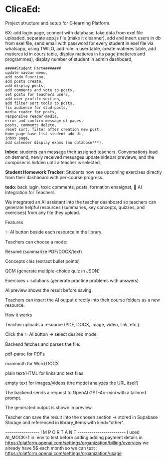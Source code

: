 # ClicaEd:

Project structure and setup for E-learning Platform.

6X: add login page, 
    connect with database, 
    take data from exel file uploaded, 
    separate app.js file (make it cleanner), 
    add and insert users in db from exel file, 
    send email with password for every student in exel file via whatsapp, using TWILO,
    add role in user table,
    create matieres table,
    add matieres id in cours table,
    display matieres in its page (matieres and programmes),
    display number of student in admin dashboard,

    #####Student Part########
    update navbar menu,
    add todo Function,
    add posts create,
    add display posts,
    add comments and vote to posts,
    set posts for teachers users,
    add user profile section,
    add filter sort tools to posts,
    fix audience for stud-posts,
    media reader for posts,
    responsive reader-media,
    error and confirm message of pages,
    posts, comments delete,
    reset sort, filter after creation new post,
    home page hase list student add Ui,
    inbox page,
    add calender display exams (no database***),
    
**Inbox**: students can message their assigned teachers. Conversations load on demand, newly received messages update sidebar previews, and the composer is hidden until a teacher is selected.

**Student Homework Tracker**: Students now see upcoming exercises directly from their dashboard with per-course progress.

**todo**: back login, toxic comments, posts, formation enseignat,
🤖 AI Integration for Teachers

We integrated an AI assistant into the teacher dashboard so teachers can generate helpful resources (summaries, key concepts, quizzes, and exercises) from any file they upload.

Features

✨ AI button beside each resource in the library.

Teachers can choose a mode:

Résumé (summarize PDF/DOCX/text)

Concepts clés (extract bullet points)

QCM (generate multiple-choice quiz in JSON)

Exercices + solutions (generate practice problems with answers)

AI preview shows the result before saving.

Teachers can insert the AI output directly into their course folders as a new resource.


How it works

Teacher uploads a resource (PDF, DOCX, image, video, link, etc.).

Click the ✨ AI button → select desired mode.

Backend fetches and parses the file:

pdf-parse for PDFs

mammoth for Word DOCX

plain text/HTML for links and text files

empty text for images/videos (the model analyzes the URL itself)

The backend sends a request to OpenAI GPT-4o-mini with a tailored prompt.

The generated output is shown in preview.

Teacher can save the result into the chosen section → stored in Supabase Storage and referenced in library_items with kind="other".


----------------- I M P O R T A N T ------------------------
I used AI_MOCK=1 in .env to test before adding adding payment details in https://platform.openai.com/settings/organization/billing/overview
we already have 5$ each month so we can test : https://platform.openai.com/settings/organization/usage
